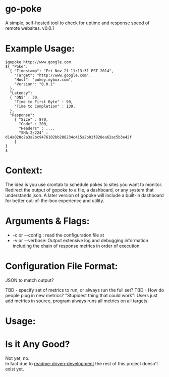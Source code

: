 go-poke
=======

A simple, self-hosted tool to check for uptime and response speed of remote websites.
v0.0.1

Example Usage:
==============

    $gopoke http://www.google.com
    ${ "Poke":
      { "Timestamp": "Fri Nov 21 11:13:31 PST 2014",
        "Target": "http://www.google.com",
        "Host": "pokey.mybox.com",
        "Version": "0.0.1"
      },
      "Latency":
      { "DNS" : 30,
        "Time to First Byte" : 90,
        "Time to Completion" : 130,
      },
      "Response":
        { "Size" : 870,
          "Code" : 200,
          "Headers" : ...,
          "SHA-2/224" : d14a028c2a3a2bc9476102bb288234c415a2b01f828ea62ac5b3e42f
        }
    }
    $

Context:
========
The idea is you use crontab to schedule pokes to sites you want to monitor.
Redirect the output of gopoke to a file, a dashboard,
or any system that understands json. A later version of gopoke will include a
built-in dashboard for better out-of-the-box experience and utility.

Arguments & Flags:
==================
 * -c <filepath> or --config <filepath>: read the configuration file at <filepath>
 * -v or --verbose: Output extensive log and debugging information including the
   chain of response metrics in order of execution.

Configuration File Format:
==========================
JSON to match output?

TBD - specify set of metrics to run, or always run the full set?
TBD - How do people plug in new metrics? "Stupidest thing that could work":
Users just add metrics in source, program always runs all metrics on all targets.

Usage:
======


Is it Any Good?
===============
Not yet, no.  
In fact due to [readme-driven-development](http://tom.preston-werner.com/2010/08/23/readme-driven-development.html)
the rest of this project doesn't exist yet.
